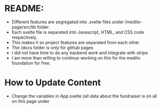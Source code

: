 # README:

- Different features are segregated into .svelte files under /medito-page/src/lib folder.
- Each svelte file is separated into Javascript, HTML, and CSS code respectively.
- This makes it so project features are separated from each other
- The /docs folder is only for github pages
- I did not have time to do any backend work and integrate with stripe
- I am more than willing to continue working on this for the medito foundation for free.

# How to Update Content

- Change the variables in App.svelte (all data about the fundraiser is on all on this page under <script>)
- This is meant to pass on data from API and data storage all in one place.
- Colors and other styles can be changed with global variables in "app.css"
- For example, the --primary and --secondary variables will change the colors of the entire page.

# How to Build Website

- clone the repository
- in your terminal, cd into the medito-page folder
- then type `npm run build`
- this will compile svelte into pure javascript and create a /dist folder with the distributable build code.
- use the files in /dist to host on cloudflare.

---

## Objective:

Develop a versatile single web page that can be adapted for various fundraising initiatives, such as hiring personnel, creating ad campaigns, or developing new features. The page should be designed to engage visitors and encourage donations with an interactive and user-friendly interface.

## Core Features:

### ~~Title and Description:~~

- ~~A clear and adjustable title that can be set to reflect the current fundraising goal (e.g., "Create Ad Campaign in the Tram").~~
- ~~A brief description that contextualizes the fundraising initiative.~~

### ~~Fundraising Progress Indicator:~~

- ~~Display dynamically the amount raised towards the goal (dummy data, but can be replaced by an API endpoint).~~
- ~~Visually represent progress in both numerical value and percentage.~~
- ~~Implement an animated progress bar that activates upon page load.~~

### ~~Interactive Q&A Dropdowns:~~

- ~~Include customizable questions relevant to the fundraising goal.~~
- ~~Dropdowns to reveal answers for each question.~~
- ~~The final dropdown to contain an inline form asking for the user's email address to prevent spam and allow for follow-up queries.~~

### Donation Section:

- ~~An input field for donors to specify an amount, with validation to ensure it's a legitimate figure.~~
- Integration with Stripe checkout for secure transactions, ~~with support for multiple currencies.~~
- ~~A donation button that is prominently displayed and accessible.~~

### ~~Rewards for Donors:~~

- ~~A flexible rewards section where incentives can be outlined based on donation tiers. (can be mixed with the donation section)~~

### ~~Dynamic Notification Bar:~~

- ~~A notification feature at the top of the page that showcases recent donations.~~
- ~~The ability to connect this feature to an API endpoint, allowing for real-time updates at specified intervals.~~

## ~~Design and Hosting Requirements:~~

- ~~The design must be responsive, ensuring functionality across all devices.~~
- ~~The page should have a clean, modern aesthetic that can be easily changed for various campaigns. Keep the design simple, no fancy colors, no images. Purely text-based.~~
- ~~The code should be optimized for hosting on Cloudflare Pages.~~

## Development and Deployment:

- ~~Ensure that the site structure allows for easy content updates for different campaigns.~~
- ~~The codebase should be maintainable.~~
- All forms should include appropriate validation checks, including spam prevention mechanisms.
- ~~The project will be open-sourced on GitHub, and the deployment process must be documented to facilitate easy setup on Cloudflare Pages.~~

## Reward Offer:

We're offering a $500 reward for a single web page that aligns with our brief: adaptability for various fundraising goals, a seamless user experience, and technical integration. The winning entry must exhibit clear, documented, and maintainable code, along with a responsive and unique design style. The selection will hinge on strict adherence to the specifications in the brief. Payment will be made via bank transfer within a week.

## How To Participate:

- Reply to the Discord thread if you are interested.
- Once developed, post on Github the public repo.
- Reply on the Discord thread with the Github URL (ideally host a demo somewhere).
- Keep an eye on Discord for updates.
- Deadline is one week from now, which is Thursday, 18th January 2024.

If Discord link does not work, you can join the community by clicking [here](https://discord.gg/rxE5BBMSrZ).

## Inspiration:

- [Gofundme.com](https://www.gofundme.com)
- [Change.org](https://www.change.org)
- [Justgiving.com](https://www.justgiving.com)
- [Kickstarter.com](https://www.kickstarter.com)
- [Opencollective.com](https://www.opencollective.com)
